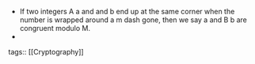 - If two integers A a and and b end up at the same corner when the number is wrapped around a m dash gone, then we say a and B b are congruent modulo M.
-
tags:: [[Cryptography]]

